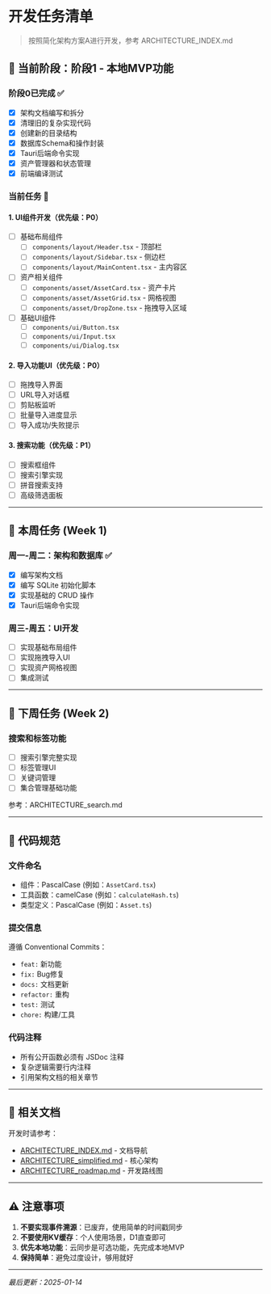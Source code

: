 # 开发任务清单

> 按照简化架构方案A进行开发，参考 ARCHITECTURE_INDEX.md

## 🎯 当前阶段：阶段1 - 本地MVP功能

### 阶段0已完成 ✅
- [x] 架构文档编写和拆分
- [x] 清理旧的复杂实现代码
- [x] 创建新的目录结构
- [x] 数据库Schema和操作封装
- [x] Tauri后端命令实现
- [x] 资产管理器和状态管理
- [x] 前端编译测试

### 当前任务 🔄

#### 1. UI组件开发（优先级：P0）
- [ ] 基础布局组件
  - [ ] `components/layout/Header.tsx` - 顶部栏
  - [ ] `components/layout/Sidebar.tsx` - 侧边栏
  - [ ] `components/layout/MainContent.tsx` - 主内容区
  
- [ ] 资产相关组件
  - [ ] `components/asset/AssetCard.tsx` - 资产卡片
  - [ ] `components/asset/AssetGrid.tsx` - 网格视图
  - [ ] `components/asset/DropZone.tsx` - 拖拽导入区域
  
- [ ] 基础UI组件
  - [ ] `components/ui/Button.tsx`
  - [ ] `components/ui/Input.tsx`
  - [ ] `components/ui/Dialog.tsx`

#### 2. 导入功能UI（优先级：P0）
- [ ] 拖拽导入界面
- [ ] URL导入对话框
- [ ] 剪贴板监听
- [ ] 批量导入进度显示
- [ ] 导入成功/失败提示

#### 3. 搜索功能（优先级：P1）
- [ ] 搜索框组件
- [ ] 搜索引擎实现
- [ ] 拼音搜索支持
- [ ] 高级筛选面板

---

## 📅 本周任务 (Week 1)

### 周一-周二：架构和数据库 ✅
- [x] 编写架构文档
- [x] 编写 SQLite 初始化脚本
- [x] 实现基础的 CRUD 操作
- [x] Tauri后端命令实现

### 周三-周五：UI开发
- [ ] 实现基础布局组件
- [ ] 实现拖拽导入UI
- [ ] 实现资产网格视图
- [ ] 集成测试

---

## 🚀 下周任务 (Week 2)

### 搜索和标签功能
- [ ] 搜索引擎完整实现
- [ ] 标签管理UI
- [ ] 关键词管理
- [ ] 集合管理基础功能

参考：ARCHITECTURE_search.md

---

## 📝 代码规范

### 文件命名
- 组件：PascalCase (例如：`AssetCard.tsx`)
- 工具函数：camelCase (例如：`calculateHash.ts`)
- 类型定义：PascalCase (例如：`Asset.ts`)

### 提交信息
遵循 Conventional Commits：
- `feat:` 新功能
- `fix:` Bug修复
- `docs:` 文档更新
- `refactor:` 重构
- `test:` 测试
- `chore:` 构建/工具

### 代码注释
- 所有公开函数必须有 JSDoc 注释
- 复杂逻辑需要行内注释
- 引用架构文档的相关章节

---

## 🔗 相关文档

开发时请参考：
- [ARCHITECTURE_INDEX.md](./ARCHITECTURE_INDEX.md) - 文档导航
- [ARCHITECTURE_simplified.md](./ARCHITECTURE_simplified.md) - 核心架构
- [ARCHITECTURE_roadmap.md](./ARCHITECTURE_roadmap.md) - 开发路线图

---

## ⚠️ 注意事项

1. **不要实现事件溯源**：已废弃，使用简单的时间戳同步
2. **不要使用KV缓存**：个人使用场景，D1直查即可
3. **优先本地功能**：云同步是可选功能，先完成本地MVP
4. **保持简单**：避免过度设计，够用就好

---

*最后更新：2025-01-14*
